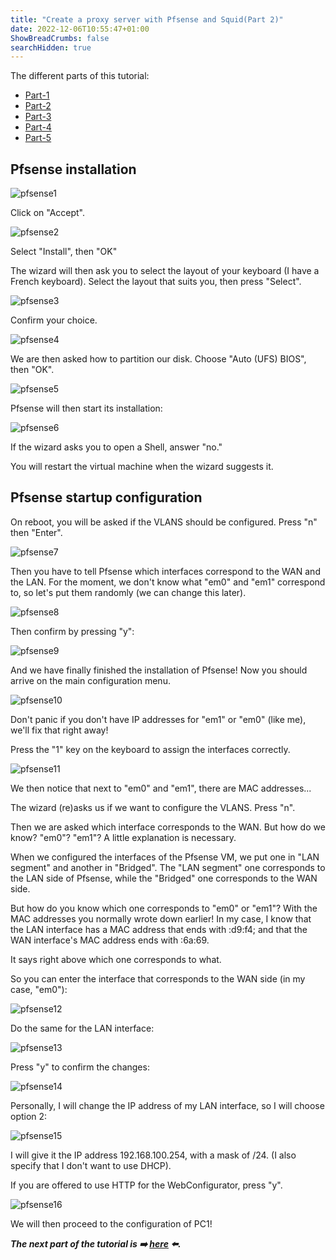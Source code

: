 ```yaml
---
title: "Create a proxy server with Pfsense and Squid(Part 2)"
date: 2022-12-06T10:55:47+01:00
ShowBreadCrumbs: false
searchHidden: true
---
```


The different parts of this tutorial:

- [Part-1](/posts/proxy)
- [Part-2](/proxy/proxy2)
- [Part-3](/proxy/proxy3)
- [Part-4](/proxy/proxy4)
- [Part-5](/proxy/proxy5)

## Pfsense installation

![pfsense1](/images/pfsense/pfsense1.png)

Click on "Accept".

![pfsense2](/images/pfsense/pfsense2.png)

Select "Install", then "OK"

The wizard will then ask you to select the layout of your keyboard (I have a French keyboard). Select the layout that suits you, then press "Select".

![pfsense3](/images/pfsense/pfsense3.png)

Confirm your choice.

![pfsense4](/images/pfsense/pfsense4.png)

We are then asked how to partition our disk. Choose "Auto (UFS) BIOS", then "OK".

![pfsense5](/images/pfsense/pfsense5.png)

Pfsense will then start its installation:

![pfsense6](/images/pfsense/pfsense6.png)

If the wizard asks you to open a Shell, answer "no."

You will restart the virtual machine when the wizard suggests it.

## Pfsense startup configuration

On reboot, you will be asked if the VLANS should be configured. Press "n" then "Enter".

![pfsense7](/images/pfsense/pfsense7.png)

Then you have to tell Pfsense which interfaces correspond to the WAN and the LAN. For the moment, we don't know what "em0" and "em1" correspond to, so let's put them randomly (we can change this later).

![pfsense8](/images/pfsense/pfsense8.png)

Then confirm by pressing "y":

![pfsense9](/images/pfsense/pfsense9.png)

And we have finally finished the installation of Pfsense! Now you should arrive on the main configuration menu.

![pfsense10](/images/pfsense/pfsense10.png)

Don't panic if you don't have IP addresses for "em1" or "em0" (like me), we'll fix that right away!

Press the "1" key on the keyboard to assign the interfaces correctly.

![pfsense11](/images/pfsense/pfsense11.png)

We then notice that next to "em0" and "em1", there are MAC addresses...

The wizard (re)asks us if we want to configure the VLANS. Press "n".

Then we are asked which interface corresponds to the WAN. But how do we know? "em0"? "em1"? A little explanation is necessary.

When we configured the interfaces of the Pfsense VM, we put one in "LAN segment" and another in "Bridged". The "LAN segment" one corresponds to the LAN side of Pfsense, while the "Bridged" one corresponds to the WAN side.

But how do you know which one corresponds to "em0" or "em1"? With the MAC addresses you normally wrote down earlier! In my case, I know that the LAN interface has a MAC address that ends with :d9:f4; and that the WAN interface's MAC address ends with :6a:69.

It says right above which one corresponds to what.

So you can enter the interface that corresponds to the WAN side (in my case, "em0"):

![pfsense12](/images/pfsense/pfsense12.png)

Do the same for the LAN interface:

![pfsense13](/images/pfsense/pfsense13.png)

Press "y" to confirm the changes:

![pfsense14](/images/pfsense/pfsense14.png)

Personally, I will change the IP address of my LAN interface, so I will choose option 2:

![pfsense15](/images/pfsense/pfsense15.png)

I will give it the IP address 192.168.100.254, with a mask of /24. (I also specify that I don't want to use DHCP).

If you are offered to use HTTP for the WebConfigurator, press "y".

![pfsense16](/images/pfsense/pfsense16.png)

We will then proceed to the configuration of PC1!

**_The next part of the tutorial is ➡️ [here](/proxy/proxy3) ⬅️._**
